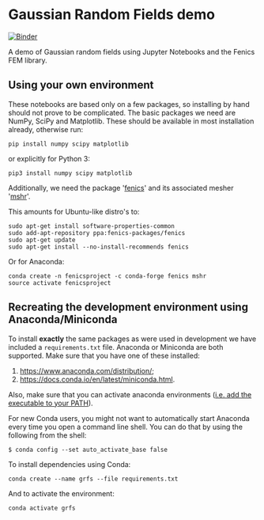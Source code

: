 # Gaussian Random Fields demo
[![Binder](https://mybinder.org/badge_logo.svg)](https://mybinder.org/v2/gh/larsgeb/gaussian-random-fields-demo/master?filepath=Notebook%201%20-%20GRFs%20introduction.ipynb)

A demo of Gaussian random fields using Jupyter Notebooks and the Fenics FEM library.


## Using your own environment
These notebooks are based only on a few packages, so installing by hand should not prove to be complicated. The basic packages we need are NumPy, SciPy and Matplotlib. These should be available in most installation already, otherwise run:
```
pip install numpy scipy matplotlib
```
or explicitly for Python 3: 
```
pip3 install numpy scipy matplotlib
```

Additionally, we need the package '[fenics](https://fenicsproject.org/)' and its associated mesher '[mshr]()'.

This amounts for Ubuntu-like distro's to:
```
sudo apt-get install software-properties-common
sudo add-apt-repository ppa:fenics-packages/fenics
sudo apt-get update
sudo apt-get install --no-install-recommends fenics
```

Or for Anaconda:
```
conda create -n fenicsproject -c conda-forge fenics mshr
source activate fenicsproject
```

## Recreating the development environment using Anaconda/Miniconda
To install **exactly** the same packages as were used in development we have included a `requirements.txt` file. Anaconda or Miniconda are both supported. Make sure that you have one of these installed: 

1.  https://www.anaconda.com/distribution/;
2.  https://docs.conda.io/en/latest/miniconda.html.

Also, make sure that you can activate anaconda environments ([i.e. add the executable to your PATH](https://support.anaconda.com/customer/en/portal/articles/2621189-conda-%22command-not-found%22-error)). 

For new Conda users, you might not want to automatically start Anaconda every time you open a command line shell. You can do that by using the following from the shell:
```
$ conda config --set auto_activate_base false
```

To install dependencies using Conda:
```
conda create --name grfs --file requirements.txt
```

And to activate the environment:
```
conda activate grfs
```

